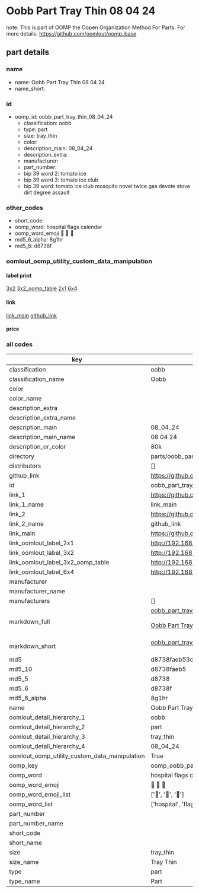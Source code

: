 # Oobb Part Tray Thin 08 04 24  

note: This is part of OOMP the Oopen Organization Method For Parts. For more details: https://github.com/oomlout/oomp_base

##  part details





### name
* name: Oobb Part Tray Thin 08 04 24
* name_short: 
### id
* oomp_id: oobb_part_tray_thin_08_04_24
  * classification: oobb
  * type: part
  * size: tray_thin
  * color: 
  * description_main: 08_04_24
  * description_extra: 
  * manufacturer: 
  * part_number: 
  * bip 39 word 2: tomato ice
  * bip 39 word 3: tomato ice club
  * bip 39 word: tomato ice club mosquito novel twice gas devote stove dirt degree assault

### other_codes
* short_code: 
* oomp_word: hospital flags calendar
* oomp_word_emoji :hospital: :flags: :calendar:
* md5_6_alpha: 8g1hr
* md5_6: d8738f






### oomlout_oomp_utility_custom_data_manipulation
#### label print
[3x2](http://192.168.1.245:1112/?label=oomp%208g1hr)
[3x2_oomp_table](http://192.168.1.107:1112/?label=oomp%208g1hr)
[2x1](http://192.168.1.242:1112/?label=oomp%208g1hr)
[6x4](http://192.168.1.55:1112/?label=oomp%208g1hr)    

#### link

[link_main](https://github.com/oomlout/oomlout_oomp_current_version_messy/tree/main/parts/oobb_part_tray_thin_08_04_24) [github_link](https://github.com/oomlout/oomlout_oomp_part_src/tree/main/parts/oobb_part_tray_thin_08_04_24)                             

#### price







### all codes 
| key | value |  
| --- | --- |  
| classification | oobb |  
| classification_name | Oobb |  
| color |  |  
| color_name |  |  
| description_extra |  |  
| description_extra_name |  |  
| description_main | 08_04_24 |  
| description_main_name | 08 04 24 |  
| description_or_color | 80k |  
| directory | parts/oobb_part_tray_thin_08_04_24 |  
| distributors | [] |  
| github_link | https://github.com/oomlout/oomlout_oomp_part_src/tree/main/parts/oobb_part_tray_thin_08_04_24 |  
| id | oobb_part_tray_thin_08_04_24 |  
| link_1 | https://github.com/oomlout/oomlout_oomp_current_version_messy/tree/main/parts/oobb_part_tray_thin_08_04_24 |  
| link_1_name | link_main |  
| link_2 | https://github.com/oomlout/oomlout_oomp_part_src/tree/main/parts/oobb_part_tray_thin_08_04_24 |  
| link_2_name | github_link |  
| link_main | https://github.com/oomlout/oomlout_oomp_current_version_messy/tree/main/parts/oobb_part_tray_thin_08_04_24 |  
| link_oomlout_label_2x1 | http://192.168.1.242:1112/?label=oomp%208g1hr |  
| link_oomlout_label_3x2 | http://192.168.1.245:1112/?label=oomp%208g1hr |  
| link_oomlout_label_3x2_oomp_table | http://192.168.1.107:1112/?label=oomp%208g1hr |  
| link_oomlout_label_6x4 | http://192.168.1.55:1112/?label=oomp%208g1hr |  
| manufacturer |  |  
| manufacturer_name |  |  
| manufacturers | [] |  
| markdown_full | [oobb_part_tray_thin_08_04_24](https://github.com/oomlout/oomlout_oomp_current_version_messy/tree/main/parts/oobb_part_tray_thin_08_04_24)<br>[](https://github.com/oomlout/oomlout_oomp_current_version_messy/tree/main/parts/oobb_part_tray_thin_08_04_24)<br>[Oobb Part Tray Thin 08 04 24](https://github.com/oomlout/oomlout_oomp_current_version_messy/tree/main/parts/oobb_part_tray_thin_08_04_24)<br><br> |  
| markdown_short | [oobb_part_tray_thin_08_04_24](https://github.com/oomlout/oomlout_oomp_current_version_messy/tree/main/parts/oobb_part_tray_thin_08_04_24)<br><br> |  
| md5 | d8738faeb53ccc03ad4b8900585c0f20 |  
| md5_10 | d8738faeb5 |  
| md5_5 | d8738 |  
| md5_6 | d8738f |  
| md5_6_alpha | 8g1hr |  
| name | Oobb Part Tray Thin 08 04 24 |  
| oomlout_detail_hierarchy_1 | oobb |  
| oomlout_detail_hierarchy_2 | part |  
| oomlout_detail_hierarchy_3 | tray_thin |  
| oomlout_detail_hierarchy_4 | 08_04_24 |  
| oomlout_oomp_utility_custom_data_manipulation | True |  
| oomp_key | oomp_oobb_part_tray_thin_08_04_24 |  
| oomp_word | hospital flags calendar |  
| oomp_word_emoji | :hospital: :flags: :calendar: |  
| oomp_word_emoji_list | [':hospital:', ':flags:', ':calendar:'] |  
| oomp_word_list | ['hospital', 'flags', 'calendar'] |  
| part_number |  |  
| part_number_name |  |  
| short_code |  |  
| short_name |  |  
| size | tray_thin |  
| size_name | Tray Thin |  
| type | part |  
| type_name | Part |  
